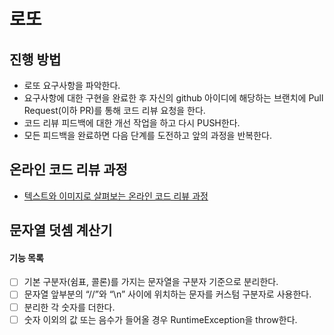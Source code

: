 # 로또
## 진행 방법
* 로또 요구사항을 파악한다.
* 요구사항에 대한 구현을 완료한 후 자신의 github 아이디에 해당하는 브랜치에 Pull Request(이하 PR)를 통해 코드 리뷰 요청을 한다.
* 코드 리뷰 피드백에 대한 개선 작업을 하고 다시 PUSH한다.
* 모든 피드백을 완료하면 다음 단계를 도전하고 앞의 과정을 반복한다.

## 온라인 코드 리뷰 과정
* [텍스트와 이미지로 살펴보는 온라인 코드 리뷰 과정](https://github.com/next-step/nextstep-docs/tree/master/codereview)

## 문자열 덧셈 계산기
#### 기능 목록
- [ ]  기본 구분자(쉼표, 콜론)를 가지는 문자열을 구분자 기준으로 분리한다.
- [ ]  문자열 앞부분의 “//”와 “\n” 사이에 위치하는 문자를 커스텀 구분자로 사용한다.
- [ ]  분리한 각 숫자를 더한다.
- [ ]  숫자 이외의 값 또는 음수가 들어올 경우 RuntimeException을 throw한다.
